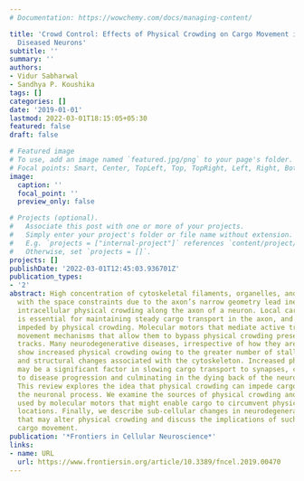 ```yaml
---
# Documentation: https://wowchemy.com/docs/managing-content/

title: 'Crowd Control: Effects of Physical Crowding on Cargo Movement in Healthy and
  Diseased Neurons'
subtitle: ''
summary: ''
authors:
- Vidur Sabharwal
- Sandhya P. Koushika
tags: []
categories: []
date: '2019-01-01'
lastmod: 2022-03-01T18:15:05+05:30
featured: false
draft: false

# Featured image
# To use, add an image named `featured.jpg/png` to your page's folder.
# Focal points: Smart, Center, TopLeft, Top, TopRight, Left, Right, BottomLeft, Bottom, BottomRight.
image:
  caption: ''
  focal_point: ''
  preview_only: false

# Projects (optional).
#   Associate this post with one or more of your projects.
#   Simply enter your project's folder or file name without extension.
#   E.g. `projects = ["internal-project"]` references `content/project/deep-learning/index.md`.
#   Otherwise, set `projects = []`.
projects: []
publishDate: '2022-03-01T12:45:03.936701Z'
publication_types:
- '2'
abstract: High concentration of cytoskeletal filaments, organelles, and proteins along
  with the space constraints due to the axon’s narrow geometry lead inevitably to
  intracellular physical crowding along the axon of a neuron. Local cargo movement
  is essential for maintaining steady cargo transport in the axon, and this may be
  impeded by physical crowding. Molecular motors that mediate active transport share
  movement mechanisms that allow them to bypass physical crowding present on microtubule
  tracks. Many neurodegenerative diseases, irrespective of how they are initiated,
  show increased physical crowding owing to the greater number of stalled organelles
  and structural changes associated with the cytoskeleton. Increased physical crowding
  may be a significant factor in slowing cargo transport to synapses, contributing
  to disease progression and culminating in the dying back of the neuronal process.
  This review explores the idea that physical crowding can impede cargo movement along
  the neuronal process. We examine the sources of physical crowding and strategies
  used by molecular motors that might enable cargo to circumvent physically crowded
  locations. Finally, we describe sub-cellular changes in neurodegenerative diseases
  that may alter physical crowding and discuss the implications of such changes on
  cargo movement.
publication: '*Frontiers in Cellular Neuroscience*'
links:
- name: URL
  url: https://www.frontiersin.org/article/10.3389/fncel.2019.00470
---
```

